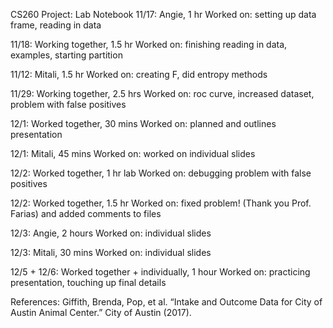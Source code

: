 CS260 Project: Lab Notebook
11/17: Angie, 1 hr Worked on: setting up data frame, reading in data

11/18: Working together, 1.5 hr Worked on: finishing reading in data, examples, starting partition

11/12: Mitali, 1.5 hr Worked on: creating F, did entropy methods

11/29: Working together, 2.5 hrs Worked on: roc curve, increased dataset, problem with false positives

12/1: Worked together, 30 mins Worked on: planned and outlines presentation

12/1: Mitali, 45 mins Worked on: worked on individual slides

12/2: Worked together, 1 hr lab Worked on: debugging problem with false positives

12/2: Worked together, 1.5 hr Worked on: fixed problem! (Thank you Prof. Farias) and added comments to files

12/3: Angie, 2 hours Worked on: individual slides

12/3: Mitali, 30 mins Worked on: individual slides

12/5 + 12/6: Worked together + individually, 1 hour Worked on: practicing presentation, touching up final details

References: Giffith, Brenda, Pop, et al. “Intake and Outcome Data for City of Austin Animal Center.” City of Austin (2017).
